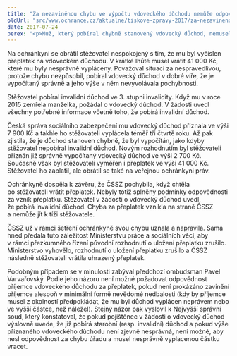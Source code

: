 ```yaml
---
title: "Za nezaviněnou chybu ve výpočtu vdoveckého důchodu nemůže odpovídat příjemce"
oldUrl: "src/www.ochrance.cz/aktualne/tiskove-zpravy-2017/za-nezavinenou-chybu-ve-vypoctu-vdoveckeho-duchodu-nemuze-odpovidat-prijemce"
date: 2017-07-24
perex: "<p>Muž, který pobíral chybně stanovený vdovecký důchod, nemusel přeplatek vracet. Chyba totiž nevznikla jeho vinnou a nemůže za ni nést odpovědnost. Ihned po upozornění ochránkyně ČSSZ chybu napravila a už uhrazený přeplatek stěžovateli vrátila.</p>"
---
```


<!-- imported from the old website -->

<p>Na ochránkyni se obrátil stěžovatel nespokojený s tím, že mu byl vyčíslen přeplatek na vdoveckém důchodu. V krátké lhůtě musel vrátit 41 000 Kč, které mu byly nesprávně vypláceny. Považoval situaci za nespravedlivou, protože chybu nezpůsobil, pobíral vdovecký důchod v dobré víře, že je vypočítaný správně a jeho výše v něm nevyvolávala pochybnosti.</p> <p>Stěžovatel pobíral invalidní důchod ve 3. stupni invalidity. Když mu v roce 2015 zemřela manželka, požádal o vdovecký důchod. V žádosti uvedl všechny potřebné informace včetně toho, že pobírá invalidní důchod.</p> <p>Česká správa sociálního zabezpečení mu vdovecký důchod přiznala ve výši 7 900 Kč a takhle ho stěžovateli vyplácela téměř tři čtvrtě roku. Až pak zjistila, že je důchod stanoven chybně, že byl vypočítán, jako kdyby stěžovatel nepobíral invalidní důchod. Novým rozhodnutím byl stěžovateli přiznán již správně vypočítaný vdovecký důchod ve výši 2 700 Kč. Současně však byl stěžovateli vyměřen i přeplatek ve výši 41 000 Kč. Stěžovatel ho zaplatil, ale obrátil se také na veřejnou ochránkyni práv.</p> <p>Ochránkyně dospěla k závěru, že ČSSZ pochybila, když chtěla po stěžovateli vrátit přeplatek. Nebyly totiž splněny podmínky odpovědnosti za vznik přeplatku. Stěžovatel v žádosti o vdovecký důchod uvedl, že pobírá invalidní důchod. Chyba za přeplatek vznikla na straně ČSSZ a nemůže jít k tíži stěžovatele.</p> <p>ČSSZ už v rámci šetření ochránkyně svou chybu uznala a napravila. Sama hned předala tuto záležitost Ministerstvu práce a sociálních věcí, aby v rámci přezkumného řízení původní rozhodnutí o uložení přeplatku zrušilo. Ministerstvo vyhovělo, rozhodnutí o uložení přeplatku zrušilo a ČSSZ následně stěžovateli vrátila uhrazený přeplatek. </p> <p>Podobným případem se v minulosti zabýval předchozí ombudsman Pavel Varvařovský. Podle jeho názoru není možné požadovat odpovědnost příjemce vdoveckého důchodu za přeplatek, pokud není prokázáno zavinění příjemce alespoň v minimální formě nevědomé nedbalosti (kdy by příjemce musel z okolností předpokládat, že mu byl důchod vyplácen neprávem nebo ve vyšší částce, než náležel). Stejný názor pak vyslovil k Nejvyšší správní soud, který konstatoval, že pokud pojištěnec v žádosti o vdovecký důchod výslovně uvede, že již pobírá starobní (resp. invalidní) důchod a pokud výše přiznaného vdoveckého důchodu není zjevně nesprávná, není možné, aby nesl odpovědnost za chybu úřadu a musel nesprávně vyplacenou částku vracet.</p>
